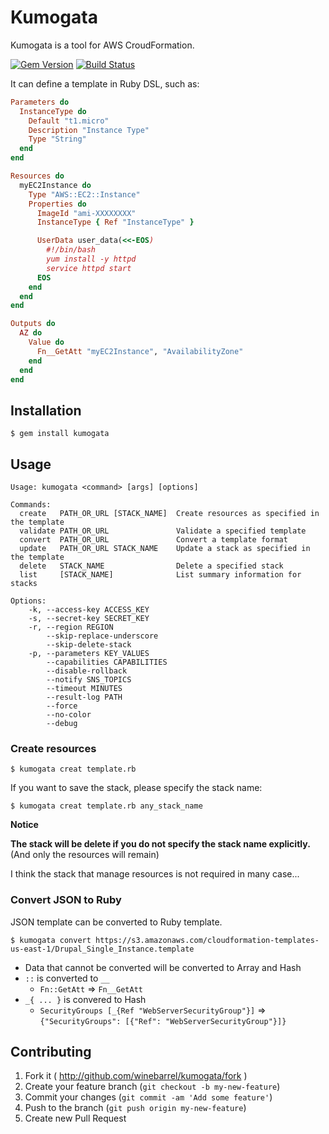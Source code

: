 # Kumogata

Kumogata is a tool for AWS CroudFormation.

[![Gem Version](https://badge.fury.io/rb/kumogata.png)](http://badge.fury.io/rb/kumogata)
[![Build Status](https://drone.io/github.com/winebarrel/kumogata/status.png)](https://drone.io/github.com/winebarrel/kumogata/latest)

It can define a template in Ruby DSL, such as:

```ruby
Parameters do
  InstanceType do
    Default "t1.micro"
    Description "Instance Type"
    Type "String"
  end
end

Resources do
  myEC2Instance do
    Type "AWS::EC2::Instance"
    Properties do
      ImageId "ami-XXXXXXXX"
      InstanceType { Ref "InstanceType" }

      UserData user_data(<<-EOS)
        #!/bin/bash
        yum install -y httpd
        service httpd start
      EOS
    end
  end
end

Outputs do
  AZ do
    Value do
      Fn__GetAtt "myEC2Instance", "AvailabilityZone"
    end
  end
end
```

## Installation

    $ gem install kumogata

## Usage

```
Usage: kumogata <command> [args] [options]

Commands:
  create   PATH_OR_URL [STACK_NAME]  Create resources as specified in the template
  validate PATH_OR_URL               Validate a specified template
  convert  PATH_OR_URL               Convert a template format
  update   PATH_OR_URL STACK_NAME    Update a stack as specified in the template
  delete   STACK_NAME                Delete a specified stack
  list     [STACK_NAME]              List summary information for stacks

Options:
    -k, --access-key ACCESS_KEY
    -s, --secret-key SECRET_KEY
    -r, --region REGION
        --skip-replace-underscore
        --skip-delete-stack
    -p, --parameters KEY_VALUES
        --capabilities CAPABILITIES
        --disable-rollback
        --notify SNS_TOPICS
        --timeout MINUTES
        --result-log PATH
        --force
        --no-color
        --debug
```

### Create resources

    $ kumogata creat template.rb

If you want to save the stack, please specify the stack name:

    $ kumogata creat template.rb any_stack_name

**Notice**

**The stack will be delete if you do not specify the stack name explicitly.**
(And only the resources will remain)

I think the stack that manage resources is not required in many case...

### Convert JSON to Ruby

JSON template can be converted to Ruby template.

    $ kumogata convert https://s3.amazonaws.com/cloudformation-templates-us-east-1/Drupal_Single_Instance.template

* Data that cannot be converted will be converted to Array and Hash
* `::` is converted to `__`
  * `Fn::GetAtt` => `Fn__GetAtt`
* `_{ ... }` is convered to Hash
  * `SecurityGroups [_{Ref "WebServerSecurityGroup"}]` => `{"SecurityGroups": [{"Ref": "WebServerSecurityGroup"}]}`

## Contributing

1. Fork it ( http://github.com/winebarrel/kumogata/fork )
2. Create your feature branch (`git checkout -b my-new-feature`)
3. Commit your changes (`git commit -am 'Add some feature'`)
4. Push to the branch (`git push origin my-new-feature`)
5. Create new Pull Request
